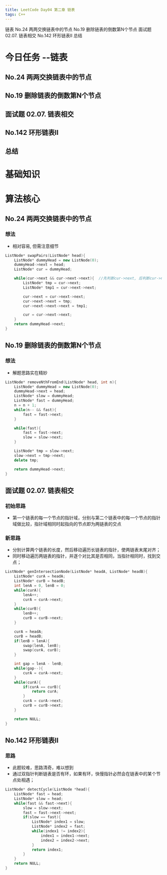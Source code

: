 ```yaml
---
title: LeetCode Day04 第二章 链表
tags: C++
---
```

链表    No.24 两两交换链表中的节点    No.19 删除链表的倒数第N个节点    面试题 02.07. 链表相交    No.142 环形链表Ⅱ    总结
<!--more-->
# 今日任务 --链表
## No.24 两两交换链表中的节点
## No.19 删除链表的倒数第N个节点
## 面试题 02.07. 链表相交
## No.142 环形链表Ⅱ 
## 总结

# 基础知识
# 算法核心
## No.24 两两交换链表中的节点
### 想法
 - 相对容易, 但需注意细节
```cpp
ListNode* swapPairs(ListNode* head){
    ListNode* dummyHead = new ListNode(0);
    dummyHead->next = head;
    ListNode* cur = dummyHead;

    while(cur->next && cur->next->next){  //先判断cur->next, 后判断cur->next->next, 以防访问空指针报错
        ListNode* tmp = cur->next;
        ListNode* tmp1 = cur->next->next;

        cur->next = cur->next->next;
        cur->next->next = tmp;
        cur->next->next->next = tmp1;

        cur = cur->next->next;
    }
    return dummyHead->next;
}
```

## No.19 删除链表的倒数第N个节点 
### 想法
 - 解题思路实在精妙
```cpp
ListNode* removeNthFromEnd(ListNode* head, int n){
    ListNode* dummyHead = new ListNode(0);
    dummyHead->next = head;
    ListNode* slow = dummyHead;
    ListNode* fast = dummyHead;
    n = n + 1;
    while(n-- && fast){
        fast = fast->next;
    }

    while(fast){
        fast = fast->next;
        slow = slow->next;
    }

    ListNode* tmp = slow->next;
    slow->next = tmp->next;
    delete tmp;

    return dummyHead->next;
}

```

## 面试题 02.07. 链表相交
### 初始思路
 - 第一个链表的每一个节点的指针域，分别与第二个链表中的每一个节点的指针域做比较，指针域相同时起指向的节点即为两链表的交点
### 新思路
 - 分别计算两个链表的长度，然后移动遍历长链表的指针，使两链表末尾对齐；
 - 同时移动遍历两链表的指针，并逐个对比其是否相同，当指针相同时，找到交点；
```cpp
ListNode* genIntersectionNode(ListNode* headA, ListNode* headB){
    ListNode* curA = headA;
    ListNode* curB = headB;
    int lenA = 0, lenB = 0;
    while(curA){
        lenA++;
        curA = curA->next;
    } 
    while(curB){
        lenB++;
        curB = curB->next;
    }

    curA = headA;
    curB = headB;
    if(lenB > lenA){
        swap(lenA, lenB);
        swap(curA, curB);
    }

    int gap = lenA - lenB;
    while(gap--){
        curA = curA->next;
    }
    while(curA){
        if(curA == curB){
            return curA;
        }
        curA = curA->next;
        curB = curB->next;
    }

    return NULL;
}

```

## No.142 环形链表Ⅱ
### 思路
 - 此题较难，思路清奇，难以想到
 - 通过双指针判断链表是否有环，如果有环，快慢指针必然会在链表中的某个节点处相遇； 
```cpp
ListNode* detectCycle(ListNode *head){
    ListNode* fast = head;
    ListNode* slow = head;
    while(fast && fast->next){
        slow = slow->next;
        fast = fast->next->next;
        if(slow == fast){
            ListNode* index1 = slow;
            ListNode* index2 = fast;
            while(index1 != index2){
                index1 = index1->next;
                index2 = index2->next;
            }
            return index1;
        }
    }
    return NULL;
}

```


